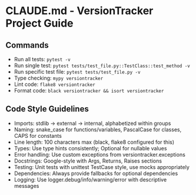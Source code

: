 # CLAUDE.md - VersionTracker Project Guide

## Commands
- Run all tests: `pytest -v`
- Run single test: `pytest tests/test_file.py::TestClass::test_method -v`
- Run specific test file: `pytest tests/test_file.py -v`
- Type checking: `mypy versiontracker`
- Lint code: `flake8 versiontracker`
- Format code: `black versiontracker && isort versiontracker`

## Code Style Guidelines
- Imports: stdlib → external → internal, alphabetized within groups
- Naming: snake_case for functions/variables, PascalCase for classes, CAPS for constants
- Line length: 100 characters max (black, flake8 configured for this)
- Types: Use type hints consistently; Optional for nullable values
- Error handling: Use custom exceptions from versiontracker.exceptions
- Docstrings: Google-style with Args, Returns, Raises sections
- Testing: Unit tests with unittest TestCase style, use mocks appropriately
- Dependencies: Always provide fallbacks for optional dependencies
- Logging: Use logger.debug/info/warning/error with descriptive messages